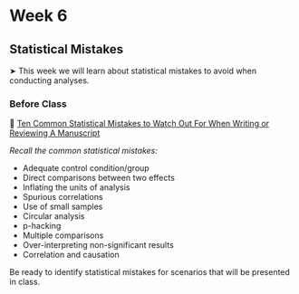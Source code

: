 # Week 6

## Statistical Mistakes

&#x27A4; This week we will learn about statistical mistakes to avoid when conducting analyses.

### Before Class

📖 [Ten Common Statistical Mistakes to Watch Out For When Writing or Reviewing A Manuscript](https://elifesciences.org/articles/48175) <br />

*Recall the common statistical mistakes:*

* Adequate control condition/group  
* Direct comparisons between two effects
* Inflating the units of analysis
* Spurious correlations
* Use of small samples
* Circular analysis 
* p-hacking
* Multiple comparisons
* Over-interpreting non-significant results
* Correlation and causation

Be ready to identify statistical mistakes for scenarios that will be presented in class.